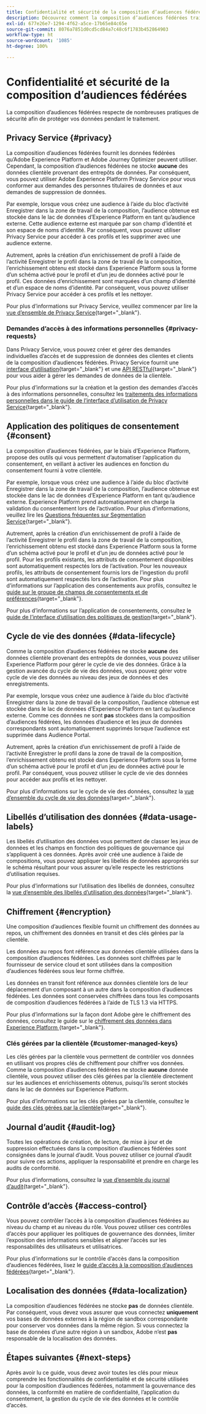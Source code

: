 ```yaml
---
title: Confidentialité et sécurité de la composition d’audiences fédérées
description: Découvrez comment la composition d’audiences fédérées traite la confidentialité et la sécurité des données d’utilisation, y compris les fonctionnalités telles que la gouvernance des données, l’application du consentement, le contrôle d’accès, le chiffrement des données et la conformité en matière de confidentialité.
exl-id: 677e26e7-1294-4f62-a5ce-17b65e84c65e
source-git-commit: 8076a7851d0cd5cd84a7c48c6f1783b452864903
workflow-type: ht
source-wordcount: '1085'
ht-degree: 100%

---
```


# Confidentialité et sécurité de la composition d’audiences fédérées

La composition d’audiences fédérées respecte de nombreuses pratiques de sécurité afin de protéger vos données pendant le traitement.

## Privacy Service {#privacy}

La composition d’audiences fédérées fournit les données fédérées qu’Adobe Experience Platform et Adobe Journey Optimizer peuvent utiliser. Cependant, la composition d’audiences fédérées ne stocke **aucune** des données clientèle provenant des entrepôts de données. Par conséquent, vous pouvez utiliser Adobe Experience Platform Privacy Service pour vous conformer aux demandes des personnes titulaires de données et aux demandes de suppression de données.

Par exemple, lorsque vous créez une audience à l’aide du bloc d’activité Enregistrer dans la zone de travail de la composition, l’audience obtenue est stockée dans le lac de données d’Experience Platform en tant qu’audience externe. Cette audience externe est marquée par son champ d’identité et son espace de noms d’identité. Par conséquent, vous pouvez utiliser Privacy Service pour accéder à ces profils et les supprimer avec une audience externe.

Autrement, après la création d’un enrichissement de profil à l’aide de l’activité Enregistrer le profil dans la zone de travail de la composition, l’enrichissement obtenu est stocké dans Experience Platform sous la forme d’un schéma activé pour le profil et d’un jeu de données activé pour le profil. Ces données d’enrichissement sont marquées d’un champ d’identité et d’un espace de noms d’identité. Par conséquent, vous pouvez utiliser Privacy Service pour accéder à ces profils et les nettoyer.

Pour plus d’informations sur Privacy Service, veuillez commencer par lire la [vue d’ensemble de Privacy Service](https://experienceleague.adobe.com/fr/docs/experience-platform/privacy/home){target="_blank"}.

### Demandes d’accès à des informations personnelles {#privacy-requests}

Dans Privacy Service, vous pouvez créer et gérer des demandes individuelles d’accès et de suppression de données des clientes et clients de la composition d’audiences fédérées. Privacy Service fournit une [interface d’utilisation](https://experienceleague.adobe.com/docs/experience-platform/privacy/ui/user-guide.html?lang=fr){target="_blank"} et une [API RESTful](https://experienceleague.adobe.com/fr/docs/experience-platform/privacy/api/overview){target="_blank"} pour vous aider à gérer les demandes de données de la clientèle.

Pour plus d’informations sur la création et la gestion des demandes d’accès à des informations personnelles, consultez les [traitements des informations personnelles dans le guide de l’interface d’utilisation de Privacy Service](https://experienceleague.adobe.com/fr/docs/experience-platform/privacy/ui/user-guide){target="_blank"}.

## Application des politiques de consentement {#consent}

La composition d’audiences fédérées, par le biais d’Experience Platform, propose des outils qui vous permettent d’automatiser l’application du consentement, en veillant à activer les audiences en fonction du consentement fourni à votre clientèle.

Par exemple, lorsque vous créez une audience à l’aide du bloc d’activité Enregistrer dans la zone de travail de la composition, l’audience obtenue est stockée dans le lac de données d’Experience Platform en tant qu’audience externe. Experience Platform prend automatiquement en charge la validation du consentement lors de l’activation. Pour plus d’informations, veuillez lire les [Questions fréquentes sur Segmentation Service](https://experienceleague.adobe.com/fr/docs/experience-platform/segmentation/faq#consent){target="_blank"}.

Autrement, après la création d’un enrichissement de profil à l’aide de l’activité Enregistrer le profil dans la zone de travail de la composition, l’enrichissement obtenu est stocké dans Experience Platform sous la forme d’un schéma activé pour le profil et d’un jeu de données activé pour le profil. Pour les profils existants, les attributs de consentement disponibles sont automatiquement respectés lors de l’activation. Pour les nouveaux profils, les attributs de consentement fournis lors de l’ingestion du profil sont automatiquement respectés lors de l’activation. Pour plus d’informations sur l’application des consentements aux profils, consultez le [guide sur le groupe de champs de consentements et de préférences](https://experienceleague.adobe.com/fr/docs/experience-platform/xdm/field-groups/profile/consents){target="_blank"}.

Pour plus d’informations sur l’application de consentements, consultez le [guide de l’interface d’utilisation des politiques de gestion](https://experienceleague.adobe.com/fr/docs/experience-platform/data-governance/policies/user-guide#consent-policy){target="_blank"}.

## Cycle de vie des données {#data-lifecycle}

Comme la composition d’audiences fédérées ne stocke **aucune** des données clientèle provenant des entrepôts de données, vous pouvez utiliser Experience Platform pour gérer le cycle de vie des données. Grâce à la gestion avancée du cycle de vie des données, vous pouvez gérer votre cycle de vie des données au niveau des jeux de données et des enregistrements.

Par exemple, lorsque vous créez une audience à l’aide du bloc d’activité Enregistrer dans la zone de travail de la composition, l’audience obtenue est stockée dans le lac de données d’Experience Platform en tant qu’audience externe. Comme ces données ne sont **pas** stockées dans la composition d’audiences fédérées, les données d’audience et les jeux de données correspondants sont automatiquement supprimés lorsque l’audience est supprimée dans Audience Portal.

Autrement, après la création d’un enrichissement de profil à l’aide de l’activité Enregistrer le profil dans la zone de travail de la composition, l’enrichissement obtenu est stocké dans Experience Platform sous la forme d’un schéma activé pour le profil et d’un jeu de données activé pour le profil. Par conséquent, vous pouvez utiliser le cycle de vie des données pour accéder aux profils et les nettoyer.

Pour plus d’informations sur le cycle de vie des données, consultez la [vue d’ensemble du cycle de vie des données](https://experienceleague.adobe.com/fr/docs/experience-platform/data-lifecycle/home){target="_blank"}.

## Libellés d’utilisation des données {#data-usage-labels}

Les libellés d’utilisation des données vous permettent de classer les jeux de données et les champs en fonction des politiques de gouvernance qui s’appliquent à ces données. Après avoir créé une audience à l’aide de compositions, vous pouvez appliquer les libellés de données appropriés sur le schéma résultant pour vous assurer qu’elle respecte les restrictions d’utilisation requises.

Pour plus d’informations sur l’utilisation des libellés de données, consultez la [vue d’ensemble des libellés d’utilisation des données](https://experienceleague.adobe.com/fr/docs/experience-platform/data-governance/labels/overview){target="_blank"}.

## Chiffrement {#encryption}

Une composition d’audiences flexible fournit un chiffrement des données au repos, un chiffrement des données en transit et des clés gérées par la clientèle.

Les données au repos font référence aux données clientèle utilisées dans la composition d’audiences fédérées. Les données sont chiffrées par le fournisseur de service cloud et sont utilisées dans la composition d’audiences fédérées sous leur forme chiffrée.

Les données en transit font référence aux données clientèle lors de leur déplacement d’un composant à un autre dans la composition d’audiences fédérées. Les données sont conservées chiffrées dans tous les composants de composition d’audiences fédérées à l’aide de TLS 1.3 via HTTPS.

Pour plus d’informations sur la façon dont Adobe gère le chiffrement des données, consultez le guide sur le [chiffrement des données dans Experience Platform ](https://experienceleague.adobe.com/fr/docs/experience-platform/landing/governance-privacy-security/encryption){target="_blank"}.

### Clés gérées par la clientèle {#customer-managed-keys}

Les clés gérées par la clientèle vous permettent de contrôler vos données en utilisant vos propres clés de chiffrement pour chiffrer vos données. Comme la composition d’audiences fédérées ne stocke **aucune** donnée clientèle, vous pouvez utiliser des clés gérées par la clientèle directement sur les audiences et enrichissements obtenus, puisqu’ils seront stockés dans le lac de données sur Experience Platform.

Pour plus d’informations sur les clés gérées par la clientèle, consultez le [guide des clés gérées par la clientèle](https://experienceleague.adobe.com/fr/docs/experience-platform/landing/governance-privacy-security/customer-managed-keys/overview){target="_blank"}.

## Journal d’audit {#audit-log}

Toutes les opérations de création, de lecture, de mise à jour et de suppression effectuées dans la composition d’audiences fédérées sont consignées dans le journal d’audit. Vous pouvez utiliser ce journal d’audit pour suivre ces actions, appliquer la responsabilité et prendre en charge les audits de conformité.

Pour plus d’informations, consultez la [vue d’ensemble du journal d’audit](/help/admin/audit-trail.md){target="_blank"}.

## Contrôle d’accès {#access-control}

Vous pouvez contrôler l’accès à la composition d’audiences fédérées au niveau du champ et au niveau du rôle. Vous pouvez utiliser ces contrôles d’accès pour appliquer les politiques de gouvernance des données, limiter l’exposition des informations sensibles et aligner l’accès sur les responsabilités des utilisateurs et utilisatrices.

Pour plus d’informations sur le contrôle d’accès dans la composition d’audiences fédérées, lisez le [guide d’accès à la composition d’audiences fédérées](/help/start/feature-access.md){target="_blank"}.

## Localisation des données {#data-localization}

La composition d’audiences fédérées ne stocke **pas** de données clientèle. Par conséquent, vous devez vous assurer que vous connectez **uniquement** vos bases de données externes à la région de sandbox correspondante pour conserver vos données dans la même région. Si vous connectez la base de données d’une autre région à un sandbox, Adobe n’est **pas** responsable de la localisation des données.

## Étapes suivantes {#next-steps}

Après avoir lu ce guide, vous devez avoir toutes les clés pour mieux comprendre les fonctionnalités de confidentialité et de sécurité utilisées pour la composition d’audiences fédérées, notamment la gouvernance des données, la conformité en matière de confidentialité, l’application du consentement, la gestion du cycle de vie des données et le contrôle d’accès.
